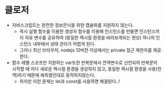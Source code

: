# 클로저
- 자바스크립트는 완전한 정보은닉을 위한 캡슐화를 지원하지 않는다.
	- 즉시 실행 함수를 이용한 생성자 함수를 이용해 인스턴스를 만들면 인스턴스끼리 자유 변수를 공유하여 (동일한 렉시컬 환경을 바라보게되는 현상) 하나의 인스턴스 내부에서 상태 관리가 어렵게 된다.
	- 그러나 최신 브라우저, nodejs 12버전 이상에서는 private 접근 제한자를 제공한다.
- 함수 레벨 스코프만 지원하는 var또한 반복문에서 전역변수로 선언되어 반복문이 시작할 때 마다 새로운 렉시컬 환경을 생성하지 않고, 동일한 렉시컬 환경을 사용(전역)하기 때문에 예측했던대로 동작하지않는다.
	- 하지만 이런 문제는 let과 const를 사용하면 해결된다..!